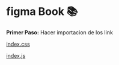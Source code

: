 # figma Book 📚
**Primer Paso:**
Hacer importacion de los link

[index.css](https://mp-keyner.github.io/Library/index.css)

[index.js](https://mp-keyner.github.io/Library/index.js)
